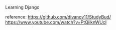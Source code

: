 Learning Django


reference:
https://github.com/divanov11/StudyBud/
https://www.youtube.com/watch?v=PtQiiknWUcI